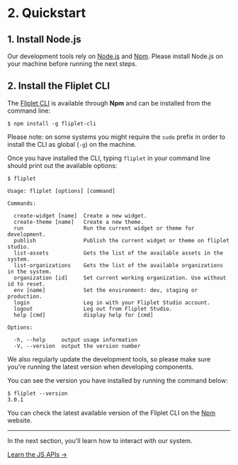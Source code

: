# 2. Quickstart

## 1. Install Node.js

Our development tools rely on [Node.js](https://nodejs.org) and [Npm](https://www.npmjs.com). Please install Node.js on your machine before running the next steps.

## 2. Install the Fliplet CLI

The [Fliplet CLI](https://www.npmjs.com/package/fliplet-cli) is available through **Npm** and can be installed from the command line:

```shell
$ npm install -g fliplet-cli
```

Please note: on some systems you might require the `sudo` prefix in order to install the CLI as global (`-g`) on the machine.

Once you have installed the CLI, typing `fliplet` in your command line should print out the available options:

```
$ fliplet

Usage: fliplet [options] [command]

Commands:

  create-widget [name]  Create a new widget.
  create-theme [name]   Create a new theme.
  run                   Run the current widget or theme for development.
  publish               Publish the current widget or theme on fliplet studio.
  list-assets           Gets the list of the available assets in the system.
  list-organizations    Gets the list of the available organizations in the system.
  organization [id]     Set current working organization. Use without id to reset.
  env [name]            Set the environment: dev, staging or production.
  login                 Log in with your Fliplet Studio account.
  logout                Log out from Fliplet Studio.
  help [cmd]            display help for [cmd]

Options:

  -h, --help     output usage information
  -V, --version  output the version number
```

We also regularly update the development tools, so please make sure you're running the latest version when developing components.

You can see the version you have installed by running the command below:

```shell
$ fliplet --version
3.0.1
```

You can check the latest available version of the Fliplet CLI on the [Npm](https://www.npmjs.com/package/fliplet-cli) website.

---

In the next section, you'll learn how to interact with our system.

<a href="JS-APIs" class="btn">Learn the JS APIs →</a>